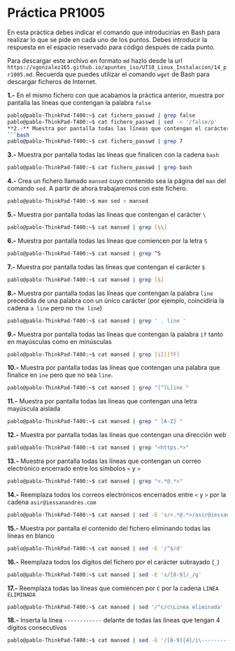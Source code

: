 # Práctica PR1005

En esta práctica debes indicar el comando que introducirías en Bash para realizar lo que se pide en cada uno de los puntos. Debes introducir la respuesta en el espacio reservado para código después de cada punto.

Para descargar este archivo en formato `md` hazlo desde la url `https://vgonzalez165.github.io/apuntes_iso/UT10_Linux_Instalacion/14_pr1005.md`. Recuerda que puedes utilizar el comando `wget` de Bash para descargar ficheros de Internet.

**1.-** En el mismo fichero con que acabamos la práctica anterior, muestra por pantalla las líneas que contengan la palabra `false`
```bash
pablo@pablo-ThinkPad-T400:~$ cat fichero_passwd | grep false
pablo@pablo-ThinkPad-T400:~$ cat fichero_passwd | sed -n '/false/p'
**2.-** Muestra por pantalla todas las líneas que contengan el carácter `7`
```bash
pablo@pablo-ThinkPad-T400:~$ cat fichero_passwd | grep 7
```
**3.-** Muestra por pantalla todas las líneas que finalicen con la cadena `bash`
```bash
pablo@pablo-ThinkPad-T400:~$ cat fichero_passwd | grep bash
```
**4.-** Crea un fichero llamado `mansed` cuyo contenido sea la página del `man` del comando `sed`. A partir de ahora trabajaremos con este fichero.
```bash
pablo@pablo-ThinkPad-T400:~$ man sed > mansed
```
**5.-** Muestra por pantalla todas las líneas que contengan el carácter `\`
```bash
pablo@pablo-ThinkPad-T400:~$ cat mansed | grep [\\]
```
**6.-** Muestra por pantalla todas las líneas que comiencen por la letra `S`
```bash
pablo@pablo-ThinkPad-T400:~$ cat mansed | grep ^S
```
**7.-** Muestra por pantalla todas las líneas que contengan el carácter `$`
```bash
pablo@pablo-ThinkPad-T400:~$ cat mansed | grep [$]
```
**8.-** Muestra por pantalla todas las líneas que contengan la palabra `line` precedida de una palabra con un único carácter (por ejemplo, coincidiría la cadena `a line` pero no `the line`)
```bash
pablo@pablo-ThinkPad-T400:~$ cat mansed | grep ' . line '
```
**9.-** Muestra por pantalla todas las líneas que contengan la palabra `if` tanto en mayúsculas como en minúsculas
```bash
pablo@pablo-ThinkPad-T400:~$ cat mansed | grep [iI][fF]
```
**10.-** Muestra por pantalla todas las líneas que contengan una palabra que finalice en `ine` pero que no sea `line`.
```bash
pablo@pablo-ThinkPad-T400:~$ cat mansed | grep "[^lL]ine "
```
**11.-** Muestra por pantalla todas las líneas que contengan una letra mayúscula aislada
```bash
pablo@pablo-ThinkPad-T400:~$ cat mansed | grep " [A-Z] "
```
**12.-** Muestra por pantalla todas las líneas que contengan una dirección web
```bash
pablo@pablo-ThinkPad-T400:~$ cat mansed | grep "<https.*>"
```
**13.-** Muestra por pantalla todas las líneas que contengan un correo electrónico encerrado entre los símbolos `<` y `>`
```bash
pablo@pablo-ThinkPad-T400:~$ cat mansed | grep "<.*@.*>"
```
**14.-** Reemplaza todos los correos electrónicos encerrados entre `<` y `>` por la cadena `asir@iessanandres.com`
```bash
pablo@pablo-ThinkPad-T400:~$ cat mansed | sed -E 's/<.*@.*>/asir@iessanandres.com/'
```
**15.-** Muestra por pantalla el contenido del fichero eliminando todas las líneas en blanco 
```bash
pablo@pablo-ThinkPad-T400:~$ cat mansed | sed -E '/^$/d'
```
**16.-** Reemplaza todos los dígitos del fichero por el carácter subrayado (`_`)
```bash
pablo@pablo-ThinkPad-T400:~$ cat mansed | sed -E 's/[0-9]/_/g'
```
**17.-** Reemplaza todas las líneas que comiencen por `C` por la cadena `LINEA ELIMINADA`
```bash
pablo@pablo-ThinkPad-T400:~$ cat mansed | sed '/^c/c\Linea eliminada'
```
**18.-** Inserta la línea `------------` delante de todas las líneas que tengan 4 dígitos consecutivos
```bash
pablo@pablo-ThinkPad-T400:~$ cat mansed | sed -E '/[0-9]{4}/i\-------------'
```